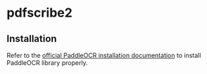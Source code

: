 # pdfscribe2

## Installation

Refer to the [official PaddleOCR installation documentation](https://www.paddleocr.ai/main/en/quick_start.html) to install PaddleOCR library properly.
